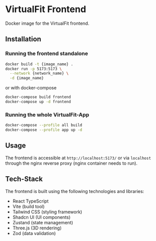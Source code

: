 # VirtualFit Frontend

Docker image for the VirtualFit frontend.

## Installation

### Running the frontend standalone

```bash
docker build -t {image_name} .
docker run -p 5173:5173 \
  --network {network_name} \
  -d {image_name}
```

or with docker-compose

```bash
docker-compose build frontend
docker-compose up -d frontend
```

### Running the whole VirtualFit-App

```bash
docker-compose --profile all build
docker-compose --profile app up -d
```

## Usage

The frontend is accessible at `http://localhost:5173/` or via `localhost` through the nginx reverse proxy (nginx container needs to run).

## Tech-Stack

The frontend is built using the following technologies and libraries:

- React TypeScript
- Vite (build tool)
- Tailwind CSS (styling framework)
- Shadcn UI (UI components)
- Zustand (state management)
- Three.js (3D rendering)
- Zod (data validation)
